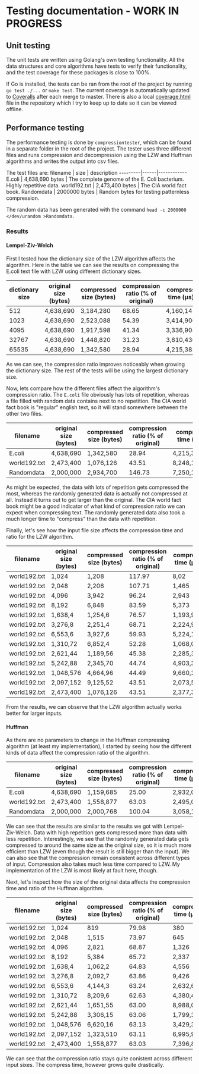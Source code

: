 # Testing documentation - WORK IN PROGRESS
## Unit testing
The unit tests are written using Golang's own testing functionality. All the data
structures and core algorithms have tests to verify their functionality, and
the test coverage for these packages is close to 100%.

If Go is installed, the tests can be ran from the root of the project by running
`go test ./...` or `make test`. The current coverage is automatically updated to
[Coveralls](https://coveralls.io/github/mjjs/gompressor?branch=master) after each merge
to master. There is also a local [coverage.html](./coverage.html) file in the repository which
I try to keep up to date so it can be viewed offline.

## Performance testing
The performance testing is done by `compressiontester`, which can be found in a
separate folder in the root of the project. The tester uses three different files
and runs compression and decompression using the LZW and Huffman algorithms and
writes the output into csv files.

The test files are:
filename | size | description
---------|------|------------
E.coli | 4,638,690 bytes | The complete genome of the E. Coli bacterium. Highly repetitive data.
world192.txt | 2,473,400 bytes | The CIA world fact book.
Randomdata | 2000000 bytes | Random bytes for testing patternless compression.

The random data has been generated with the command `head -c 2000000 </dev/urandom >Randomdata`.

### Results

#### Lempel-Ziv-Welch
First I tested how the dictionary size of the LZW algorithm affects the algorithm.
Here in the table we can see the results on compressing the E.coli text file
with LZW using different dictionary sizes.

dictionary size | original size (bytes) | compressed size (bytes) | compression ratio (% of original) | compress time (µs)
----------------|-----------------------|-------------------------|-----------------------------------|--------------
512             | 4,638,690             | 3,184,280               | 68.65                             | 4,160,141
1023            | 4,638,690             | 2,523,088               | 54.39                             | 3,414,906
4095            | 4,638,690             | 1,917,598               | 41.34                             | 3,336,908
32767           | 4,638,690             | 1,448,820               | 31.23                             | 3,810,436
65535           | 4,638,690             | 1,342,580               | 28.94                             | 4,215,383

As we can see, the compression ratio improves noticeably when growing the dictionary size.
The rest of the tests will be using the largest dictionary size.

Now, lets compare how the different files affect the algorithm's compression ratio. The `E.coli` file obviously
has lots of repetition, whereas a file filled with random data contains next to no repetition.  The CIA
world fact book is "regular" english text, so it will stand somewhere between the other two files.

filename     | original size (bytes) | compressed size (bytes)   | compression ratio (% of original) | compress time (µs)
-------------|-----------------------|---------------------------|-----------------------------------|------------------
E.coli       | 4,638,690             | 1,342,580                 | 28.94                             | 4,215,383
world192.txt | 2,473,400             | 1,076,126                 | 43.51                             | 8,248,130
Randomdata   | 2,000,000             | 2,934,700                 | 146.73                            | 7,250,137,6

As might be expected, the data with lots of repetition gets compressed the most, whereas the randomly
generated data is actually not compressed at all. Instead it turns out to get larger than the original.
The CIA world fact book might be a good indicator of what kind of compression ratio we can expect when
compressing text. The randomly generated data also took a much longer time to "compress" than the data
with repetition.

Finally, let's see how the input file size affects the compression time and ratio for the LZW algorithm.

filename       | original size (bytes)  | compressed size (bytes) | compression ratio (% of original) | compress time (µs)
---------------|------------------------|-------------------------|-----------------------------------|-------------------
world192.txt   | 1,024                  | 1,208                   | 117.97                            | 8,02
world192.txt   | 2,048                  | 2,206                   | 107.71                            | 1,465
world192.txt   | 4,096                  | 3,942                   | 96.24                             | 2,943
world192.txt   | 8,192                  | 6,848                   | 83.59                             | 5,373
world192.txt   | 1,638,4                | 1,254,6                 | 76.57                             | 1,193,9
world192.txt   | 3,276,8                | 2,251,4                 | 68.71                             | 2,224,9
world192.txt   | 6,553,6                | 3,927,6                 | 59.93                             | 5,224,1
world192.txt   | 1,310,72               | 6,852,4                 | 52.28                             | 1,068,09
world192.txt   | 2,621,44               | 1,189,56                | 45.38                             | 2,285,32
world192.txt   | 5,242,88               | 2,345,70                | 44.74                             | 4,903,35
world192.txt   | 1,048,576              | 4,664,96                | 44.49                             | 9,660,38
world192.txt   | 2,097,152              | 9,125,52                | 43.51                             | 2,073,592
world192.txt   | 2,473,400              | 1,076,126               | 43.51                             | 2,377,361

From the results, we can observe that the LZW algorithm actually works better for larger inputs.

#### Huffman
As there are no parameters to change in the Huffman compressing algorithm (at least my implementation),
I started by seeing how the different kinds of data affect the compression ratio of the algorithm.

filename       | original size (bytes)  | compressed size (bytes) | compression ratio (% of original) | compress time (µs)
---------------|------------------------|-------------------------|-----------------------------------|-------------------
E.coli         | 4,638,690              | 1,159,685               | 25.00                             | 2,932,067
world192.txt   | 2,473,400              | 1,558,877               | 63.03                             | 2,495,041
Randomdata     | 2,000,000              | 2,000,768               | 100.04                            | 3,058,153

We can see that the results are similar to the results we got with Lempel-Ziv-Welch. Data with high repetition gets compressed
more than data with less repetition. Interestingly, we see that the randomly generated data gets compressed to around the same
size as the original size, so it is much more efficient than LZW (even though the result is still bigger than the input).
We can also see that the compression remain consistent across different types of input. Compression also takes much less
time compared to LZW. My implementation of the LZW is most likely at fault here, though.

Next, let's inspect how the size of the original data affects the compression time and ratio of the Huffman algorithm.

filename       | original size (bytes)  | compressed size (bytes) | compression ratio (% of original) | compress time (µs)
---------------|------------------------|-------------------------|-----------------------------------|-------------------
world192.txt   |      1,024             | 819                     | 79.98                             | 380
world192.txt   |      2,048             | 1,515                   | 73.97                             | 645
world192.txt   |      4,096             | 2,821                   | 68.87                             | 1,326
world192.txt   |      8,192             | 5,384                   | 65.72                             | 2,337
world192.txt   |      1,638,4           | 1,062,2                 | 64.83                             | 4,556
world192.txt   |      3,276,8           | 2,092,7                 | 63.86                             | 9,426
world192.txt   |      6,553,6           | 4,144,3                 | 63.24                             | 2,632,6
world192.txt   |      1,310,72          | 8,209,6                 | 62.63                             | 4,380,4
world192.txt   |      2,621,44          | 1,651,55                | 63.00                             | 8,988,0
world192.txt   |      5,242,88          | 3,306,15                | 63.06                             | 1,799,39
world192.txt   |      1,048,576         | 6,620,16                | 63.13                             | 3,429,33
world192.txt   |      2,097,152         | 1,323,510               | 63.11                             | 6,995,93
world192.txt   |      2,473,400         | 1,558,877               | 63.03                             | 7,396,87

We can see that the compression ratio stays quite conistent across different input sixes. The compress time, however
grows quite drastically.
